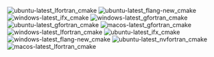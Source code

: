  ![ubuntu-latest_lfortran_cmake](https://img.shields.io/badge/ubuntu--latest_lfortran_cmake-failing-red) ![ubuntu-latest_flang-new_cmake](https://img.shields.io/badge/ubuntu--latest_flang--new_cmake-passing-brightgreen) ![windows-latest_ifx_cmake](https://img.shields.io/badge/windows--latest_ifx_cmake-failing-red) ![windows-latest_gfortran_cmake](https://img.shields.io/badge/windows--latest_gfortran_cmake-failing-red) ![ubuntu-latest_gfortran_cmake](https://img.shields.io/badge/ubuntu--latest_gfortran_cmake-passing-brightgreen) ![macos-latest_gfortran_cmake](https://img.shields.io/badge/macos--latest_gfortran_cmake-passing-brightgreen) ![windows-latest_lfortran_cmake](https://img.shields.io/badge/windows--latest_lfortran_cmake-failing-red) ![ubuntu-latest_ifx_cmake](https://img.shields.io/badge/ubuntu--latest_ifx_cmake-failing-red) ![windows-latest_flang-new_cmake](https://img.shields.io/badge/windows--latest_flang--new_cmake-failing-red) ![ubuntu-latest_nvfortran_cmake](https://img.shields.io/badge/ubuntu--latest_nvfortran_cmake-failing-red) ![macos-latest_lfortran_cmake](https://img.shields.io/badge/macos--latest_lfortran_cmake-failing-red)

